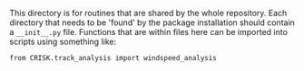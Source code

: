 This directory is for routines that are shared by the whole repository.
Each directory that needs to be 'found' by the package installation should contain a `__init__.py` file.
Functions that are within files here can be imported into scripts using something like:

```
from CRISK.track_analysis import windspeed_analysis
```
